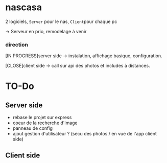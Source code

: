 # nascasa

2 logiciels, `Server` pour le nas, `Client`pour chaque pc

-> Serveur en prio, remodelage à venir


### direction

[IN PROGRESS]server side -> instalation, affichage basique, configuration.


[CLOSE]client side -> call sur api des photos et includes à distances.


# TO-Do

## Server side

* rebase le projet sur express
* coeur de la recherche d'image
* panneau de config
* ajout gestion d'utilisateur ? (secu des photos / en vue de l'app client side)


## Client side